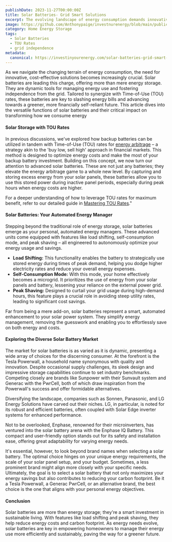 ```yaml
---
publishDate: 2023-11-27T00:00:00Z
title: Solar Batteries- Grid Smart Solutions
excerpt: The evolving landscape of energy consumption demands innovative solutions for optimizing energy use, reducing costs, and alleviating grid strain. Solar batteries are at the forefront of this transformation.
image: https://github.com/Anthonypaige/investnurenergy/blob/main/public/images/cover-art/SLRB-1-cover-art.png?raw=true
category: Home Energy Storage
tags:
  - Solar Batteries
  - TOU Rates
  - grid independence
metadata:
  canonical: https://investinyourenergy.com/solar-batteries-grid-smart-solutions
---
```


As we navigate the changing terrain of energy consumption, the need for innovative, cost-effective solutions becomes increasingly crucial. Solar batteries are leading this charge, offering more than mere energy storage. They are dynamic tools for managing energy use and fostering independence from the grid. Tailored to synergize with Time-of-Use (TOU) rates, these batteries are key to slashing energy bills and advancing towards a greener, more financially self-reliant future. This article dives into the versatile functions of solar batteries and their critical impact on transforming how we consume energy

#### **Solar Storage with TOU Rates**

In previous discussions, we've explored how backup batteries can be utilized in tandem with Time-of-Use (TOU) rates for [energy arbitrage](what-is-energy-arbitrage) – a strategy akin to the 'buy low, sell high' approach in financial markets. This method is designed to optimize energy costs and make the most of your backup battery investment. Building on this concept, we now turn our attention to advanced solar batteries. These are not just any batteries; they elevate the energy arbitrage game to a whole new level. By capturing and storing excess energy from your solar panels, these batteries allow you to use this stored power during inactive panel periods, especially during peak hours when energy costs are higher.

For a deeper understanding of how to leverage TOU rates for maximum benefit, refer to our detailed guide in [Mastering TOU Rates](mastering-time-of-use-rate-strategies)."

#### **Solar Batteries: Your Automated Energy Manager**

Stepping beyond the traditional role of energy storage, solar batteries emerge as your personal, automated energy managers. These advanced units come equipped with features like load shifting, self-consumption mode, and peak shaving – all engineered to autonomously optimize your energy usage and savings.

- **Load Shifting:** This functionality enables the battery to strategically use stored energy during times of peak demand, helping you dodge higher electricity rates and reduce your overall energy expenses.
- **Self-Consumption Mode:** With this mode, your home effectively becomes a microgrid. It prioritizes the use of energy from your solar panels and battery, lessening your reliance on the external power grid.
- **Peak Shaving:** Designed to curtail your grid usage during high-demand hours, this feature plays a crucial role in avoiding steep utility rates, leading to significant cost savings.

Far from being a mere add-on, solar batteries represent a smart, automated enhancement to your solar power system. They simplify energy management, removing the guesswork and enabling you to effortlessly save on both energy and costs.

#### **Exploring the Diverse Solar Battery Market**

The market for solar batteries is as varied as it is dynamic, presenting a wide array of choices for the discerning consumer. At the forefront is the Tesla Powerwall, a household name synonymous with quality and innovation. Despite occasional supply challenges, its sleek design and impressive storage capabilities continue to set industry benchmarks. Competing closely are brands like Sunpower with their Sunvault system and Generac with the PwrCell, both of which draw inspiration from the Powerwall's success and offer formidable alternatives.

Diversifying the landscape, companies such as Sonnen, Panasonic, and LG Energy Solutions have carved out their niches. LG, in particular, is noted for its robust and efficient batteries, often coupled with Solar Edge inverter systems for enhanced performance.

Not to be overlooked, Enphase, renowned for their microinverters, has ventured into the solar battery arena with the Enphase IQ Battery. This compact and user-friendly option stands out for its safety and installation ease, offering great adaptability for varying energy needs.

It's essential, however, to look beyond brand names when selecting a solar battery. The optimal choice hinges on your unique energy requirements, the scale of your solar panel setup, and your budget. Sometimes, a less prominent brand might align more closely with your specific needs. Ultimately, the goal is to select a solar battery that not only maximizes your energy savings but also contributes to reducing your carbon footprint. Be it a Tesla Powerwall, a Generac PwrCell, or an alternative brand, the best choice is the one that aligns with your personal energy objectives.

#### **Conclusion**

Solar batteries are more than energy storage; they're a smart investment in sustainable living. With features like load shifting and peak shaving, they help reduce energy costs and carbon footprint. As energy needs evolve, solar batteries are key in empowering homeowners to manage their energy use more efficiently and sustainably, paving the way for a greener future.
